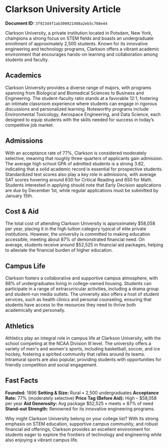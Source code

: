 # Clarkson University Article

**Document ID:** `3f923d4f1ab300921408a2eb5c708e44`

Clarkson University, a private institution located in Potsdam, New York, champions a strong focus on STEM fields and boasts an undergraduate enrollment of approximately 2,500 students. Known for its innovative engineering and technology programs, Clarkson offers a vibrant academic environment that encourages hands-on learning and collaboration among students and faculty.

## Academics
Clarkson University provides a diverse range of majors, with programs spanning from Biological and Biomedical Sciences to Business and Engineering. The student-faculty ratio stands at a favorable 12:1, fostering an intimate classroom experience where students can engage in rigorous discussions and personalized learning. Noteworthy programs include Environmental Toxicology, Aerospace Engineering, and Data Science, each designed to equip students with the skills needed for success in today’s competitive job market.

## Admissions
With an acceptance rate of 77%, Clarkson is considered moderately selective, meaning that roughly three-quarters of applicants gain admission. The average high school GPA of admitted students is a strong 3.82, indicating that a solid academic record is essential for prospective students. Standardized test scores also play a key role in admissions, with average SAT scores hovering around 630 for Critical Reading and 650 for Math. Students interested in applying should note that Early Decision applications are due by December 1st, while regular applications must be submitted by January 15th.

## Cost & Aid
The total cost of attending Clarkson University is approximately $58,058 per year, placing it in the high tuition category typical of elite private institutions. However, the university is committed to making education accessible, meeting about 87% of demonstrated financial need. On average, students receive around $52,525 in financial aid packages, helping to alleviate the financial burden of higher education.

## Campus Life
Clarkson fosters a collaborative and supportive campus atmosphere, with 88% of undergraduates living in college-owned housing. Students can participate in a range of extracurricular activities, including a drama group and student-run media outlets. The university also offers a host of student services, such as health clinics and personal counseling, ensuring that students have access to the resources they need to thrive both academically and personally.

## Athletics
Athletics play an integral role in campus life at Clarkson University, with the school competing at the NCAA Division III level. The university offers a variety of men's and women's sports, including basketball, soccer, and ice hockey, fostering a spirited community that rallies around its teams. Intramural sports are also popular, providing students with opportunities for friendly competition and social engagement.

## Fast Facts
**Founded:** 1896
**Setting & Size:** Rural • 2,500 undergraduates
**Acceptance Rate:** 77% (moderately selective)
**Price Tag (Before Aid):** High – $58,058 per year
**Aid Generosity:** Avg package $52,525 • meets ≈ 87% of need
**Stand-out Strength:** Renowned for its innovative engineering programs.

Why might Clarkson University belong on your college list? With its strong emphasis on STEM education, supportive campus community, and robust financial aid offerings, Clarkson provides an excellent environment for students eager to explore the frontiers of technology and engineering while also enjoying a vibrant campus life.

